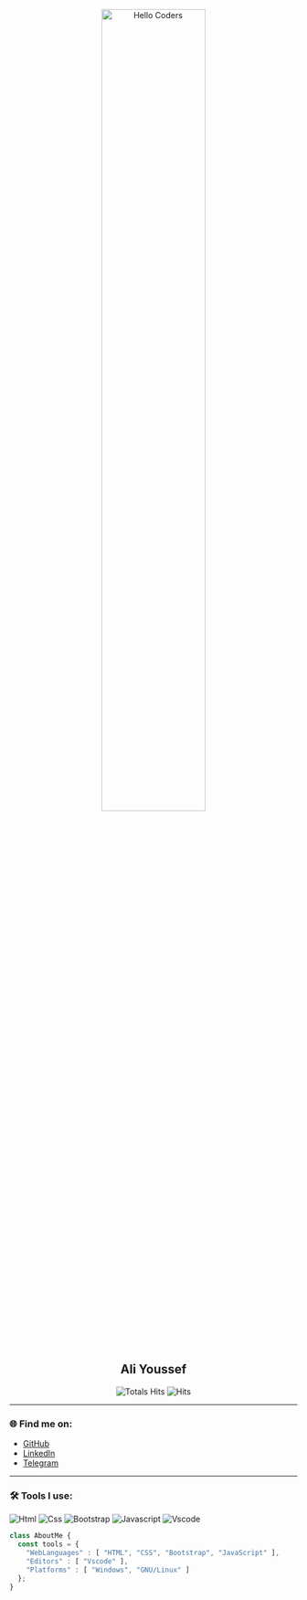 <div align="center" width="50">

<img src="https://github.com/SP-XD/SP-XD/blob/main/images/hellocoders_rounded.gif?raw=true" alt="Hello Coders" width="60%"/> <br>

<h2>Ali Youssef</h2>

![Totals Hits](https://komarev.com/ghpvc/?username=AliYousseff&style=flat&color=orange&label=PROFILE+VIEWS)
![Hits](https://hits.seeyoufarm.com/api/count/incr/badge.svg?url=https%3A%2F%2Fgithub.com%2FAliYousseff&count_bg=%2379C83D&title_bg=%23555555&icon=mediafire.svg&icon_color=%23E7E7E7&title=HITS&edge_flat=false)

</div>

---

### 🌐 Find me on:

- [GitHub](https://github.com/AliYousseff)  
- [LinkedIn](https://linkedin.com/in/ali-youssef-8b264a323)  
- [Telegram](https://t.me/AliYoussefDev)  

---

### 🛠 Tools I use:

![Html](https://img.shields.io/badge/HTML5-E34F26?style=flat&logo=html5&logoColor=white)
![Css](https://img.shields.io/badge/CSS3-1572B6?style=flat&logo=css3&logoColor=white)
![Bootstrap](https://img.shields.io/badge/Bootstrap-563D7C?style=flat&logo=bootstrap&logoColor=white)
![Javascript](https://img.shields.io/badge/JavaScript-323330?style=flat&logo=javascript&logoColor=F7DF1E)
![Vscode](https://img.shields.io/badge/Visual_Studio_Code-0078D4?style=flat&logo=visual%20studio%20code&logoColor=white)

```javascript
class AboutMe { 
  const tools = {  
    "WebLanguages" : [ "HTML", "CSS", "Bootstrap", "JavaScript" ],
    "Editors" : [ "Vscode" ],
    "Platforms" : [ "Windows", "GNU/Linux" ]
  };
}
